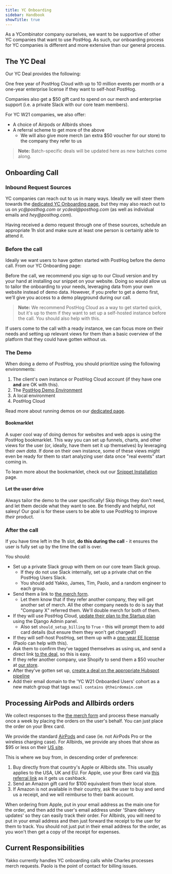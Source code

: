 ```yaml
---
title: YC Onboarding
sidebar: Handbook
showTitle: true
---
```


As a YCombinator company ourselves, we want to be supportive of other YC companies that want to use PostHog. As such, our onboarding process for YC companies is different and more extensive than our general process.

## The YC Deal

Our YC Deal provides the following:

One free year of PostHog Cloud with up to 10 million events per month *or* a one-year enterprise license if they want to self-host PostHog.

Companies also get a \$50 gift card to spend on our merch and enterprise support (i.e. a private Slack with our core team members).

For YC W21 companies, we also offer:

- A choice of Airpods or Allbirds shoes
- A referral scheme to get more of the above
    - We will also give more merch (an extra $50 voucher for our store) to the company they refer to us

> **Note:** Batch-specific deals will be updated here as new batches come along.

## Onboarding Call

### Inbound Request Sources

YC companies can reach out to us in many ways. Ideally we will steer them towards the [dedicated YC Onboarding page](/yc-onboarding), but they may also reach out to us on _yc@posthog.com_ or _ycdeal@posthog.com_ (as well as individual emails and _hey@posthog.com_).

Having received a demo request through one of these sources, schedule an appropriate 1h slot and make sure at least one person is certainly able to attend it.

### Before the call

Ideally we want users to have gotten started with PostHog before the demo call. From our YC Onboarding page:

<div class="blog-quote">
Before the call, we recommend you sign up to our Cloud version and try your hand at installing our snippet on your website. Doing so would allow us to tailor the onboarding to your needs, leveraging data from your own website instead of demo data. However, if you prefer to get a demo first, we'll give you access to a demo playground during our call.
</div>

> **Note:** We recommend PostHog Cloud as a way to get started quick, but it's up to them if they want to set up a self-hosted instance before the call. You should also help with this.

If users come to the call with a ready instance, we can focus more on their needs and setting up relevant views for them than a basic overview of the platform that they could have gotten without us.

### The Demo

When doing a demo of PostHog, you should prioritize using the following environments:

1. The client's own instance or PostHog Cloud account (if they have one **and** are OK with this). 
2. The [PostHog Demo Environment](playground.posthog.com)
3. A local environment
4. PostHog Cloud 

Read more about running demos on our [dedicated page](/handbook/growth/yc-onboarding).

#### Bookmarklet

A super cool way of doing demos for websites and web apps is using the PostHog bookmarklet. This way you can set up funnels, charts, and other views for the user (or, ideally, have them set it up themselves) by leveraging their *own data*. If done on their own instance, some of these views might even be ready for them to start analyzing user data once "real events" start coming in.

To learn more about the bookmarklet, check out our [Snippet Installation](/docs/deployment/snippet-installation#get-started-with-no-code) page.

#### Let the user drive

Always tailor the demo to the user specifically! Skip things they don't need, and let them decide what they want to see. Be friendly and helpful, not salesy! Our goal is for these users to be able to use PostHog to improve *their* product.

### After the call

If you have time left in the 1h slot, **do this during the call** - it ensures the user is fully set up by the time the call is over.

You should:

- Set up a private Slack group with them on our core team Slack group.
    - If they do not use Slack internally, set up a private chat on the PostHog Users Slack.
    - You should add Yakko, James, Tim, Paolo, and a random engineer to each group.
- Send them a link to [the merch form](https://forms.gle/K61bhD6uLxaaTqoK6).
    - Let them know that if they refer another company, they will get another set of merch. All the other company needs to do is say that "Company X" referred them. We'll double merch for both of them. 
- If they will use PostHog Cloud, [update their plan to the Startup plan](http://localhost:8000/handbook/growth/sales/billing) using the Django Admin panel.
    - Also set `should_setup_billing` to `True` - this will prompt them to add card details (but ensure them they won't get charged!)
- If they will self-host PostHog, set them up with a [one-year EE license](http://localhost:8000/handbook/growth/sales/billing) (Paolo can help with this).
- Ask them to confirm they've tagged themselves as using us, and send a direct link [to the deal](https://bookface.ycombinator.com/deals/687), so this is easy.
- If they refer another company, use Shopify to send them a $50 voucher at [our store](https://merch.posthog.com).
- After they've gotten set up, [create a deal on the appropriate Hubspot pipeline](/handbook/growth/sales/sales-operations)
- Add their email domain to the 'YC W21 Onboarded Users' cohort as a new match group that tags `email contains @theirdomain.com`

## Processing AirPods and Allbirds orders

We collect responses to the [the merch form](https://forms.gle/K61bhD6uLxaaTqoK6) and process these manually once a week by placing the orders on the user's behalf. You can just place the order on your Brex card. 

We provide the standard [AirPods](https://www.apple.com/shop/product/MV7N2AM/A/airpods-with-charging-case) and case (ie. not AirPods Pro or the wireless charging case). For Allbirds, we provide any shoes that show as $95 or less on their [US site](https://www.allbirds.com/). 

This is where we buy from, in descending order of preference:

1. Buy directly from that country's Apple or Allbirds site. This usually applies to the USA, UK and EU. For Apple, use your Brex card via [this referral link](https://apple.sjv.io/c/2279798/524650/7613?subId1=VXNlcjpjdXVzZXJfY2tlY28zN29zMDAyMTAxcmF5OWY4c201OA==&sharedId=RewardsMarketplace) as it gets us cashback. 
2. Send an Amazon gift card for $100 equivalent from their local store.
3. If Amazon is not available in their country, ask the user to buy and send us a receipt, and we will reimburse to their bank account.

When ordering from Apple, put in your email address as the main one for the order, and then add the user's email address under 'Share delivery updates' so they can easily track their order. For Allbirds, you will need to put in your email address and then just forward the receipt to the user for them to track. You should not just put in their email address for the order, as you won't then get a copy of the receipt for expenses. 

## Current Responsibilities

Yakko currently handles YC onboarding calls while Charles processes merch requests. Paolo is the point of contact for billing issues.
